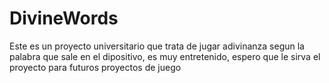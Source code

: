 # DivineWords
Este es un proyecto universitario que trata de jugar adivinanza segun la palabra que sale en el dipositivo, es muy entretenido, espero que le sirva el proyecto para futuros proyectos de juego
